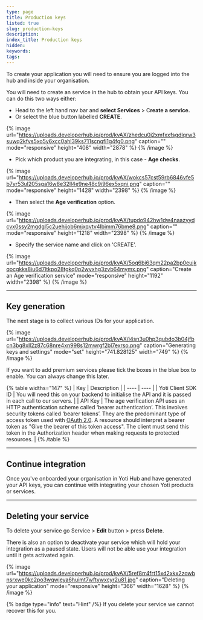 ```yaml
---
type: page
title: Production keys
listed: true
slug: production-keys
description: 
index_title: Production keys
hidden: 
keywords: 
tags: 
---
```



To create your application you will need to ensure you are logged into the hub and inside your organisation.

You will need to create an service in the hub to obtain your API keys. You can do this two ways either:

- Head to the left hand nav bar and **select Services** &gt; C**reate a service.**
- Or select the blue button labelled **CREATE**.

{% image url="https://uploads.developerhub.io/prod/kvAX/zhedcu0j2xmfxxfsgdlqrw3suwq2kfvs5xo5y6xcc0ahl39ks711scnqfi1g4fg0.png" caption="" mode="responsive" height="408" width="2878" %}
{% /image %}


- Pick which product you are integrating, in this case - **Age checks**.

{% image url="https://uploads.developerhub.io/prod/kvAX/wokcs57cst59rb6846vfe5b7yr53ul205sga16w8e32ll4e9ne48c9i96ex5xqni.png" caption="" mode="responsive" height="1428" width="2398" %}
{% /image %}


- Then select the **Age verification** option.

{% image url="https://uploads.developerhub.io/prod/kvAX/tupdo942hw1dw4naazyydcvx0ssy2mgdgl5c2uehijob6mjxqvtv4lbimm76bme8.png" caption="" mode="responsive" height="1218" width="2398" %}
{% /image %}


- Specify the service name and click on 'CREATE'.

{% image url="https://uploads.developerhub.io/prod/kvAX/5oq6bi63qm22pa2bp0eujkqocgkks8iu6d7ltkpo28tgkq0p2wyxhg3zvb64mymx.png" caption="Create an Age verification service" mode="responsive" height="1192" width="2398" %}
{% /image %}


---

## Key generation

The next stage is to collect various IDs for your application.

{% image url="https://uploads.developerhub.io/prod/kvAX/i4sn3u0hp3qubdo3b04jfbcn3bg8xll2z87c68nre4xn998s12mwrgf2bl7exrso.png" caption="Generating keys and settings" mode="set" height="741.828125" width="749" %}
{% /image %}


If you want to add premium services please tick the boxes in the blue box to enable. You can always change this later.

{% table widths="147" %}
| Key | Description | 
| ---- | ---- | 
| Yoti Client SDK ID | You will need this on your backend to initialise the API and it is passed in each call to our servers. | 
| API Key | The age verification API uses an HTTP authentication scheme called ‘bearer authentication’. This involves security tokens called ‘bearer tokens’. They are the predominant type of access token used with [OAuth 2.0](https://oauth.net/2/). A resource should interpret a bearer token as "Give the bearer of this token access". The client must send this token in the Authorization header when making requests to protected resources. | 
{% /table %}


---

## Continue integration

Once you've onboarded your organisation in Yoti Hub and have generated your API keys, you can continue with integrating your chosen Yoti products or services.

---

## Deleting your service

To delete your service go Service &gt; **Edit** button &gt; press **Delete**.

There is also an option to deactivate your service which will hold your integration as a paused state. Users will not be able use your integration until it gets activated again.

{% image url="https://uploads.developerhub.io/prod/kvAX/5ref8rr4frt15xd2xkx2zowbnsrxwe0kc2po3wqwjeya6huimt7wftywxcyr2u81.jpg" caption="Deleting your application" mode="responsive" height="366" width="1628" %}
{% /image %}


{% badge type="info" text="Hint" /%} If you delete your service we cannot recover this for you.